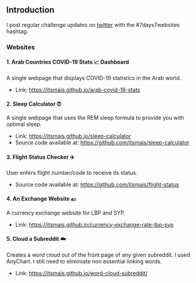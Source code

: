 ## Introduction
I post regular challenge updates on [twitter](https://twitter.com/mais_hatem) with the #7days7websites hashtag.
### Websites
#### 1. Arab Countries COVID-19 Stats 📈 Dashboard
A single webpage that displays COVID-19 statistics in the Arab world.
- Link: https://itsmais.github.io/arab-covid-19-stats
#### 2. Sleep Calculator ⏰
A single webpage that uses the REM sleep formula to provide you with optimal sleep.
- Link: https://itsmais.github.io/sleep-calculator
- Source code available at: https://github.com/itsmais/sleep-calculator
#### 3. Flight Status Checker ✈️
User enters flight number/code to receive its status.
- Source code available at: https://github.com/itsmais/flight-status
#### 4. An Exchange Website 💶
A currency exchange website for LBP and SYP.
- Link: https://itsmais.github.io/currency-exchange-rate-lbp-syp
#### 5. Cloud a Subreddit ☁️
Creates a word cloud out of the front page of any given subreddit. I used AnyChart. I still need to eliminiate non essential linking words.
- Link: https://itsmais.github.io/word-cloud-subreddit/
